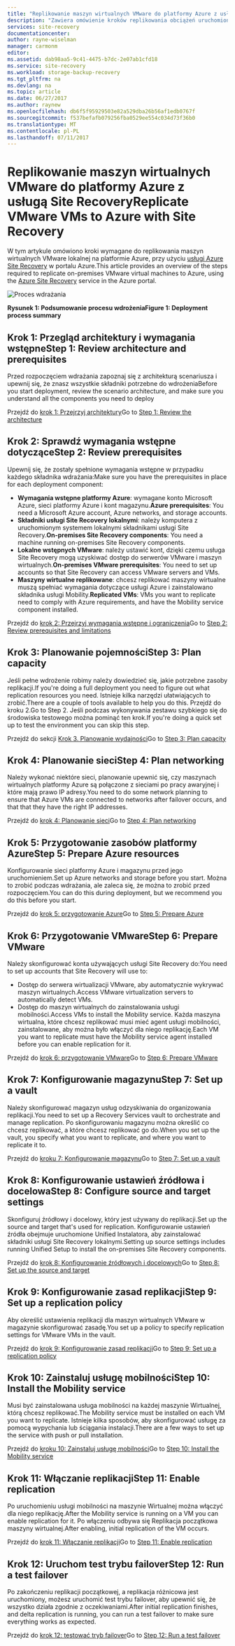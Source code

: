 ```yaml
---
title: "Replikowanie maszyn wirtualnych VMware do platformy Azure z usługą Azure Site Recovery | Dokumentacja firmy Microsoft"
description: "Zawiera omówienie kroków replikowania obciążeń uruchomionych na maszynach wirtualnych VMware do platformy Azure"
services: site-recovery
documentationcenter: 
author: rayne-wiselman
manager: carmonm
editor: 
ms.assetid: dab98aa5-9c41-4475-b7dc-2e07ab1cfd18
ms.service: site-recovery
ms.workload: storage-backup-recovery
ms.tgt_pltfrm: na
ms.devlang: na
ms.topic: article
ms.date: 06/27/2017
ms.author: raynew
ms.openlocfilehash: db6f5f95929503e82a529dba26b56af1edb0767f
ms.sourcegitcommit: f537befafb079256fba0529ee554c034d73f36b0
ms.translationtype: MT
ms.contentlocale: pl-PL
ms.lasthandoff: 07/11/2017
---
```

# <a name="replicate-vmware-vms-to-azure-with-site-recovery"></a><span data-ttu-id="06f58-103">Replikowanie maszyn wirtualnych VMware do platformy Azure z usługą Site Recovery</span><span class="sxs-lookup"><span data-stu-id="06f58-103">Replicate VMware VMs to Azure with Site Recovery</span></span>

<span data-ttu-id="06f58-104">W tym artykule omówiono kroki wymagane do replikowania maszyn wirtualnych VMware lokalnej na platformie Azure, przy użyciu [usługi Azure Site Recovery](site-recovery-overview.md) w portalu Azure.</span><span class="sxs-lookup"><span data-stu-id="06f58-104">This article provides an overview of the steps required to replicate on-premises VMware virtual machines to Azure, using the [Azure Site Recovery](site-recovery-overview.md) service in the Azure portal.</span></span>


![Proces wdrażania](./media/vmware-walkthrough-overview/vmware-to-azure-process.png)

<span data-ttu-id="06f58-106">**Rysunek 1: Podsumowanie procesu wdrożenia**</span><span class="sxs-lookup"><span data-stu-id="06f58-106">**Figure 1: Deployment process summary**</span></span>

## <a name="step-1-review-architecture-and-prerequisites"></a><span data-ttu-id="06f58-107">Krok 1: Przegląd architektury i wymagania wstępne</span><span class="sxs-lookup"><span data-stu-id="06f58-107">Step 1: Review architecture and prerequisites</span></span>

<span data-ttu-id="06f58-108">Przed rozpoczęciem wdrażania zapoznaj się z architekturą scenariusza i upewnij się, że znasz wszystkie składniki potrzebne do wdrożenia</span><span class="sxs-lookup"><span data-stu-id="06f58-108">Before you start deployment, review the scenario architecture, and make sure you understand all the components you need to deploy</span></span>

<span data-ttu-id="06f58-109">Przejdź do [krok 1: Przejrzyj architektury](vmware-walkthrough-architecture.md)</span><span class="sxs-lookup"><span data-stu-id="06f58-109">Go to [Step 1: Review the architecture](vmware-walkthrough-architecture.md)</span></span>


## <a name="step-2-review-prerequisites"></a><span data-ttu-id="06f58-110">Krok 2: Sprawdź wymagania wstępne dotyczące</span><span class="sxs-lookup"><span data-stu-id="06f58-110">Step 2: Review prerequisites</span></span>

<span data-ttu-id="06f58-111">Upewnij się, że zostały spełnione wymagania wstępne w przypadku każdego składnika wdrażania:</span><span class="sxs-lookup"><span data-stu-id="06f58-111">Make sure you have the prerequisites in place for each deployment component:</span></span>

- <span data-ttu-id="06f58-112">**Wymagania wstępne platformy Azure**: wymagane konto Microsoft Azure, sieci platformy Azure i kont magazynu.</span><span class="sxs-lookup"><span data-stu-id="06f58-112">**Azure prerequisites**: You need a Microsoft Azure account, Azure networks, and storage accounts.</span></span>
- <span data-ttu-id="06f58-113">**Składniki usługi Site Recovery lokalnymi**: należy komputera z uruchomionym systemem lokalnymi składnikami usługi Site Recovery.</span><span class="sxs-lookup"><span data-stu-id="06f58-113">**On-premises Site Recovery components**: You need a machine running on-premises Site Recovery components.</span></span>
- <span data-ttu-id="06f58-114">**Lokalne wstępnych VMware**: należy ustawić kont, dzięki czemu usługa Site Recovery mogą uzyskiwać dostęp do serwerów VMware i maszyn wirtualnych.</span><span class="sxs-lookup"><span data-stu-id="06f58-114">**On-premises VMware prerequisites**: You need to set up accounts so that Site Recovery can access VMware servers and VMs.</span></span>
- <span data-ttu-id="06f58-115">**Maszyny wirtualne replikowane**: chcesz replikować maszyny wirtualne muszą spełniać wymagania dotyczące usługi Azure i zainstalowano składnika usługi Mobility.</span><span class="sxs-lookup"><span data-stu-id="06f58-115">**Replicated VMs**: VMs you want to replicate need to comply with Azure requirements, and have the Mobility service component installed.</span></span>

<span data-ttu-id="06f58-116">Przejdź do [krok 2: Przejrzyj wymagania wstępne i ograniczenia](vmware-walkthrough-prerequisites.md)</span><span class="sxs-lookup"><span data-stu-id="06f58-116">Go to [Step 2: Review prerequisites and limitations](vmware-walkthrough-prerequisites.md)</span></span>

## <a name="step-3-plan-capacity"></a><span data-ttu-id="06f58-117">Krok 3: Planowanie pojemności</span><span class="sxs-lookup"><span data-stu-id="06f58-117">Step 3: Plan capacity</span></span>

<span data-ttu-id="06f58-118">Jeśli pełne wdrożenie robimy należy dowiedzieć się, jakie potrzebne zasoby replikacji.</span><span class="sxs-lookup"><span data-stu-id="06f58-118">If you're doing a full deployment you need to figure out what replication resources you need.</span></span> <span data-ttu-id="06f58-119">Istnieje kilka narzędzi ułatwiających to zrobić.</span><span class="sxs-lookup"><span data-stu-id="06f58-119">There are a couple of tools available to help you do this.</span></span> <span data-ttu-id="06f58-120">Przejdź do kroku 2.</span><span class="sxs-lookup"><span data-stu-id="06f58-120">Go to Step 2.</span></span> <span data-ttu-id="06f58-121">Jeśli podczas wykonywania zestawu szybkiego się do środowiska testowego można pominąć ten krok.</span><span class="sxs-lookup"><span data-stu-id="06f58-121">If you're doing a quick set up to test the environment you can skip this step.</span></span>

<span data-ttu-id="06f58-122">Przejdź do sekcji [Krok 3. Planowanie wydajności](vmware-walkthrough-capacity.md)</span><span class="sxs-lookup"><span data-stu-id="06f58-122">Go to [Step 3: Plan capacity](vmware-walkthrough-capacity.md)</span></span>

## <a name="step-4-plan-networking"></a><span data-ttu-id="06f58-123">Krok 4: Planowanie sieci</span><span class="sxs-lookup"><span data-stu-id="06f58-123">Step 4: Plan networking</span></span>

<span data-ttu-id="06f58-124">Należy wykonać niektóre sieci, planowanie upewnić się, czy maszynach wirtualnych platformy Azure są połączone z sieciami po pracy awaryjnej i które mają prawo IP adresy.</span><span class="sxs-lookup"><span data-stu-id="06f58-124">You need to do some network planning to ensure that Azure VMs are connected to networks after failover occurs, and  that that they have the right IP addresses.</span></span>

<span data-ttu-id="06f58-125">Przejdź do [krok 4: Planowanie sieci](vmware-walkthrough-network.md)</span><span class="sxs-lookup"><span data-stu-id="06f58-125">Go to [Step 4: Plan networking](vmware-walkthrough-network.md)</span></span>

##  <a name="step-5-prepare-azure-resources"></a><span data-ttu-id="06f58-126">Krok 5: Przygotowanie zasobów platformy Azure</span><span class="sxs-lookup"><span data-stu-id="06f58-126">Step 5: Prepare Azure resources</span></span>

<span data-ttu-id="06f58-127">Konfigurowanie sieci platformy Azure i magazynu przed jego uruchomieniem.</span><span class="sxs-lookup"><span data-stu-id="06f58-127">Set up Azure networks and storage before you start.</span></span> <span data-ttu-id="06f58-128">Można to zrobić podczas wdrażania, ale zaleca się, że można to zrobić przed rozpoczęciem.</span><span class="sxs-lookup"><span data-stu-id="06f58-128">You can do this during deployment, but we recommend you do this before you start.</span></span>

<span data-ttu-id="06f58-129">Przejdź do [krok 5: przygotowanie Azure](vmware-walkthrough-prepare-azure.md)</span><span class="sxs-lookup"><span data-stu-id="06f58-129">Go to [Step 5: Prepare Azure](vmware-walkthrough-prepare-azure.md)</span></span>


## <a name="step-6-prepare-vmware"></a><span data-ttu-id="06f58-130">Krok 6: Przygotowanie VMware</span><span class="sxs-lookup"><span data-stu-id="06f58-130">Step 6: Prepare VMware</span></span>

<span data-ttu-id="06f58-131">Należy skonfigurować konta używających usługi Site Recovery do:</span><span class="sxs-lookup"><span data-stu-id="06f58-131">You need to set up accounts that Site Recovery will use to:</span></span>

- <span data-ttu-id="06f58-132">Dostęp do serwera wirtualizacji VMware, aby automatycznie wykrywać maszyn wirtualnych.</span><span class="sxs-lookup"><span data-stu-id="06f58-132">Access VMware virtualization servers to automatically detect VMs.</span></span>
- <span data-ttu-id="06f58-133">Dostęp do maszyn wirtualnych do zainstalowania usługi mobilności.</span><span class="sxs-lookup"><span data-stu-id="06f58-133">Access VMs to install the Mobility service.</span></span> <span data-ttu-id="06f58-134">Każda maszyna wirtualna, które chcesz replikować musi mieć agent usługi mobilności, zainstalowane, aby można było włączyć dla niego replikację.</span><span class="sxs-lookup"><span data-stu-id="06f58-134">Each VM you want to replicate must have the Mobility service agent installed before you can enable replication for it.</span></span>

<span data-ttu-id="06f58-135">Przejdź do [krok 6: przygotowanie VMware](vmware-walkthrough-prepare-vmware.md)</span><span class="sxs-lookup"><span data-stu-id="06f58-135">Go to [Step 6: Prepare VMware](vmware-walkthrough-prepare-vmware.md)</span></span>

## <a name="step-7-set-up-a-vault"></a><span data-ttu-id="06f58-136">Krok 7: Konfigurowanie magazynu</span><span class="sxs-lookup"><span data-stu-id="06f58-136">Step 7: Set up a vault</span></span>

<span data-ttu-id="06f58-137">Należy skonfigurować magazyn usług odzyskiwania do organizowania replikacji.</span><span class="sxs-lookup"><span data-stu-id="06f58-137">You need to set up a Recovery Services vault to orchestrate and manage replication.</span></span> <span data-ttu-id="06f58-138">Po skonfigurowaniu magazynu można określić co chcesz replikować, a które chcesz replikować go do.</span><span class="sxs-lookup"><span data-stu-id="06f58-138">When you set up the vault, you specify what you want to replicate, and where you want to replicate it to.</span></span>

<span data-ttu-id="06f58-139">Przejdź do [kroku 7: Konfigurowanie magazynu](vmware-walkthrough-create-vault.md)</span><span class="sxs-lookup"><span data-stu-id="06f58-139">Go to [Step 7: Set up a vault](vmware-walkthrough-create-vault.md)</span></span>

## <a name="step-8-configure-source-and-target-settings"></a><span data-ttu-id="06f58-140">Krok 8: Konfigurowanie ustawień źródłowa i docelowa</span><span class="sxs-lookup"><span data-stu-id="06f58-140">Step 8: Configure source and target settings</span></span>

<span data-ttu-id="06f58-141">Skonfiguruj źródłowy i docelowy, który jest używany do replikacji.</span><span class="sxs-lookup"><span data-stu-id="06f58-141">Set up the source and target that's used for replication.</span></span> <span data-ttu-id="06f58-142">Konfigurowanie ustawień źródła obejmuje uruchomione Unified Instalatora, aby zainstalować składniki usługi Site Recovery lokalnymi.</span><span class="sxs-lookup"><span data-stu-id="06f58-142">Setting up source settings includes running Unified Setup to install the on-premises Site Recovery components.</span></span>

<span data-ttu-id="06f58-143">Przejdź do [krok 8: Konfigurowanie źródłowych i docelowych](vmware-walkthrough-source-target.md)</span><span class="sxs-lookup"><span data-stu-id="06f58-143">Go to [Step 8: Set up the source and target](vmware-walkthrough-source-target.md)</span></span>

## <a name="step-9-set-up-a-replication-policy"></a><span data-ttu-id="06f58-144">Krok 9: Konfigurowanie zasad replikacji</span><span class="sxs-lookup"><span data-stu-id="06f58-144">Step 9: Set up a replication policy</span></span>

<span data-ttu-id="06f58-145">Aby określić ustawienia replikacji dla maszyn wirtualnych VMware w magazynie skonfigurować zasadę.</span><span class="sxs-lookup"><span data-stu-id="06f58-145">You set up a policy to specify replication settings for VMware VMs in the vault.</span></span>

<span data-ttu-id="06f58-146">Przejdź do [krok 9: Konfigurowanie zasad replikacji](vmware-walkthrough-replication.md)</span><span class="sxs-lookup"><span data-stu-id="06f58-146">Go to [Step 9: Set up a replication policy](vmware-walkthrough-replication.md)</span></span>

## <a name="step-10-install-the-mobility-service"></a><span data-ttu-id="06f58-147">Krok 10: Zainstaluj usługę mobilności</span><span class="sxs-lookup"><span data-stu-id="06f58-147">Step 10: Install the Mobility service</span></span>

<span data-ttu-id="06f58-148">Musi być zainstalowana usługa mobilności na każdej maszynie Wirtualnej, którą chcesz replikować.</span><span class="sxs-lookup"><span data-stu-id="06f58-148">The Mobility service must be installed on each VM you want to replicate.</span></span> <span data-ttu-id="06f58-149">Istnieje kilka sposobów, aby skonfigurować usługę za pomocą wypychania lub ściągania instalacji.</span><span class="sxs-lookup"><span data-stu-id="06f58-149">There are a few ways to set up the service with push or pull installation.</span></span>

<span data-ttu-id="06f58-150">Przejdź do [kroku 10: Zainstaluj usługę mobilności](vmware-walkthrough-install-mobility.md)</span><span class="sxs-lookup"><span data-stu-id="06f58-150">Go to [Step 10: Install the Mobility service](vmware-walkthrough-install-mobility.md)</span></span>

## <a name="step-11-enable-replication"></a><span data-ttu-id="06f58-151">Krok 11: Włączanie replikacji</span><span class="sxs-lookup"><span data-stu-id="06f58-151">Step 11: Enable replication</span></span>

<span data-ttu-id="06f58-152">Po uruchomieniu usługi mobilności na maszynie Wirtualnej można włączyć dla niego replikację.</span><span class="sxs-lookup"><span data-stu-id="06f58-152">After the Mobility service is running on a VM you can enable replication for it.</span></span> <span data-ttu-id="06f58-153">Po włączeniu odbywa się Replikacja początkowa maszyny wirtualnej.</span><span class="sxs-lookup"><span data-stu-id="06f58-153">After enabling, initial replication of the VM occurs.</span></span>

<span data-ttu-id="06f58-154">Przejdź do [krok 11: Włączanie replikacji](vmware-walkthrough-enable-replication.md)</span><span class="sxs-lookup"><span data-stu-id="06f58-154">Go to [Step 11: Enable replication](vmware-walkthrough-enable-replication.md)</span></span>

## <a name="step-12-run-a-test-failover"></a><span data-ttu-id="06f58-155">Krok 12: Uruchom test trybu failover</span><span class="sxs-lookup"><span data-stu-id="06f58-155">Step 12: Run a test failover</span></span>

<span data-ttu-id="06f58-156">Po zakończeniu replikacji początkowej, a replikacja różnicowa jest uruchomiony, możesz uruchomić test trybu failover, aby upewnić się, że wszystko działa zgodnie z oczekiwaniami.</span><span class="sxs-lookup"><span data-stu-id="06f58-156">After initial replication finishes, and delta replication is running, you can run a test failover to make sure everything works as expected.</span></span>

<span data-ttu-id="06f58-157">Przejdź do [krok 12: testować tryb failover](vmware-walkthrough-test-failover.md)</span><span class="sxs-lookup"><span data-stu-id="06f58-157">Go to [Step 12: Run a test failover](vmware-walkthrough-test-failover.md)</span></span>
